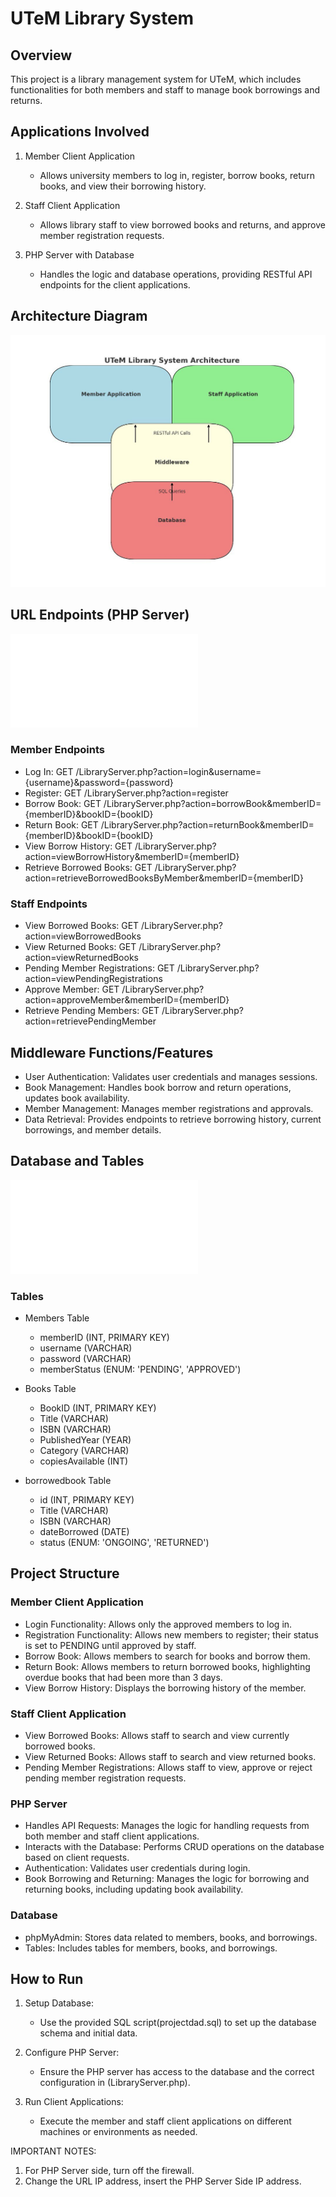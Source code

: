 # UTeM Library System

## Overview

This project is a library management system for UTeM, which includes functionalities for both members and staff to manage book borrowings and returns.

## Applications Involved

1. Member Client Application
   - Allows university members to log in, register, borrow books, return books, and view their borrowing history.

2. Staff Client Application
   - Allows library staff to view borrowed books and returns, and approve member registration requests.

3. PHP Server with Database
   - Handles the logic and database operations, providing RESTful API endpoints for the client applications.

## Architecture Diagram

![Architecture Diagram](architecture-diagram.jpg)

## URL Endpoints (PHP Server)
![URL Endpoints (PHP Server)](LibraryServer.php)


### Member Endpoints

- Log In: GET /LibraryServer.php?action=login&username={username}&password={password}
- Register: GET /LibraryServer.php?action=register
- Borrow Book: GET /LibraryServer.php?action=borrowBook&memberID={memberID}&bookID={bookID}
- Return Book: GET /LibraryServer.php?action=returnBook&memberID={memberID}&bookID={bookID}
- View Borrow History: GET /LibraryServer.php?action=viewBorrowHistory&memberID={memberID}
- Retrieve Borrowed Books: GET /LibraryServer.php?action=retrieveBorrowedBooksByMember&memberID={memberID}

### Staff Endpoints

- View Borrowed Books: GET /LibraryServer.php?action=viewBorrowedBooks
- View Returned Books: GET /LibraryServer.php?action=viewReturnedBooks
- Pending Member Registrations: GET /LibraryServer.php?action=viewPendingRegistrations
- Approve Member: GET /LibraryServer.php?action=approveMember&memberID={memberID}
- Retrieve Pending Members: GET /LibraryServer.php?action=retrievePendingMember

## Middleware Functions/Features

- User Authentication: Validates user credentials and manages sessions.
- Book Management: Handles book borrow and return operations, updates book availability.
- Member Management: Manages member registrations and approvals.
- Data Retrieval: Provides endpoints to retrieve borrowing history, current borrowings, and member details.

## Database and Tables
![Database](projectdad.sql)

### Tables

- Members Table
  - memberID (INT, PRIMARY KEY)
  - username (VARCHAR)
  - password (VARCHAR)
  - memberStatus (ENUM: 'PENDING', 'APPROVED')

- Books Table
  - BookID (INT, PRIMARY KEY)
  - Title (VARCHAR)
  - ISBN (VARCHAR)
  - PublishedYear (YEAR)
  - Category (VARCHAR)
  - copiesAvailable (INT)

- borrowedbook Table
  - id (INT, PRIMARY KEY)
  - Title (VARCHAR)
  - ISBN (VARCHAR)
  - dateBorrowed (DATE)
  - status (ENUM: 'ONGOING', 'RETURNED')

## Project Structure

### Member Client Application

- Login Functionality: Allows only the approved members to log in.
- Registration Functionality: Allows new members to register; their status is set to PENDING until approved by staff.
- Borrow Book: Allows members to search for books and borrow them.
- Return Book: Allows members to return borrowed books, highlighting overdue books that had been more than 3 days.
- View Borrow History: Displays the borrowing history of the member.

### Staff Client Application

- View Borrowed Books: Allows staff to search and view currently borrowed books.
- View Returned Books: Allows staff to search and view returned books.
- Pending Member Registrations: Allows staff to view, approve or reject pending member registration requests.

### PHP Server

- Handles API Requests: Manages the logic for handling requests from both member and staff client applications.
- Interacts with the Database: Performs CRUD operations on the database based on client requests.
- Authentication: Validates user credentials during login.
- Book Borrowing and Returning: Manages the logic for borrowing and returning books, including updating book availability.

### Database

- phpMyAdmin: Stores data related to members, books, and borrowings.
- Tables: Includes tables for members, books, and borrowings.

## How to Run

1. Setup Database:
   - Use the provided SQL script(projectdad.sql) to set up the database schema and initial data.

2. Configure PHP Server:
   - Ensure the PHP server has access to the database and the correct configuration in (LibraryServer.php).

3. Run Client Applications:
   - Execute the member and staff client applications on different machines or environments as needed.

IMPORTANT NOTES: 
1. For PHP Server side, turn off the firewall.
2. Change the URL IP address, insert the PHP Server Side IP address.


